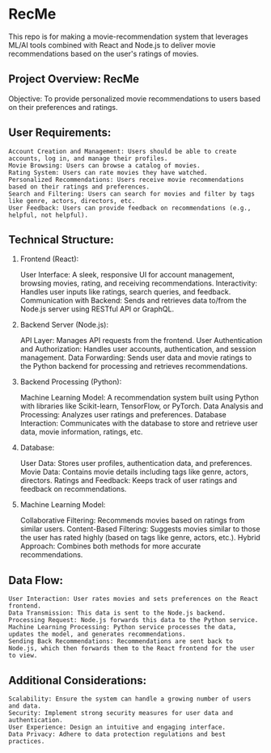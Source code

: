 # RecMe
This repo is for making a movie-recommendation system that leverages ML/AI tools combined with React and Node.js to deliver movie recommendations based on the user's ratings of movies. 

## Project Overview: RecMe

Objective: To provide personalized movie recommendations to users based on their preferences and ratings.
## User Requirements:

    Account Creation and Management: Users should be able to create accounts, log in, and manage their profiles.
    Movie Browsing: Users can browse a catalog of movies.
    Rating System: Users can rate movies they have watched.
    Personalized Recommendations: Users receive movie recommendations based on their ratings and preferences.
    Search and Filtering: Users can search for movies and filter by tags like genre, actors, directors, etc.
    User Feedback: Users can provide feedback on recommendations (e.g., helpful, not helpful).

## Technical Structure:
1. Frontend (React):

    User Interface: A sleek, responsive UI for account management, browsing movies, rating, and receiving recommendations.
    Interactivity: Handles user inputs like ratings, search queries, and feedback.
    Communication with Backend: Sends and retrieves data to/from the Node.js server using RESTful API or GraphQL.

2. Backend Server (Node.js):

    API Layer: Manages API requests from the frontend.
    User Authentication and Authorization: Handles user accounts, authentication, and session management.
    Data Forwarding: Sends user data and movie ratings to the Python backend for processing and retrieves recommendations.

3. Backend Processing (Python):

    Machine Learning Model: A recommendation system built using Python with libraries like Scikit-learn, TensorFlow, or PyTorch.
    Data Analysis and Processing: Analyzes user ratings and preferences.
    Database Interaction: Communicates with the database to store and retrieve user data, movie information, ratings, etc.

4. Database:

    User Data: Stores user profiles, authentication data, and preferences.
    Movie Data: Contains movie details including tags like genre, actors, directors.
    Ratings and Feedback: Keeps track of user ratings and feedback on recommendations.

5. Machine Learning Model:

    Collaborative Filtering: Recommends movies based on ratings from similar users.
    Content-Based Filtering: Suggests movies similar to those the user has rated highly (based on tags like genre, actors, etc.).
    Hybrid Approach: Combines both methods for more accurate recommendations.

## Data Flow:

    User Interaction: User rates movies and sets preferences on the React frontend.
    Data Transmission: This data is sent to the Node.js backend.
    Processing Request: Node.js forwards this data to the Python service.
    Machine Learning Processing: Python service processes the data, updates the model, and generates recommendations.
    Sending Back Recommendations: Recommendations are sent back to Node.js, which then forwards them to the React frontend for the user to view.

## Additional Considerations:

    Scalability: Ensure the system can handle a growing number of users and data.
    Security: Implement strong security measures for user data and authentication.
    User Experience: Design an intuitive and engaging interface.
    Data Privacy: Adhere to data protection regulations and best practices.